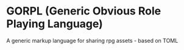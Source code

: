 # GORPL (Generic Obvious Role Playing Language)

A generic markup language for sharing rpg assets - based on TOML
